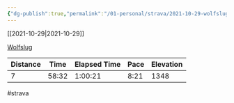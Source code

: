 ```yaml
---
{"dg-publish":true,"permalink":"/01-personal/strava/2021-10-29-wolfslug/"}
---
```



[[2021-10-29\|2021-10-29]]

[Wolfslug](https://www.strava.com/activities/6184583939)

| Distance | Time  | Elapsed Time | Pace | Elevation |
| -------- | ----- | ------------ | ---- | --------- |
| 7        | 58:32 | 1:00:21      | 8:21 | 1348      |




#strava
